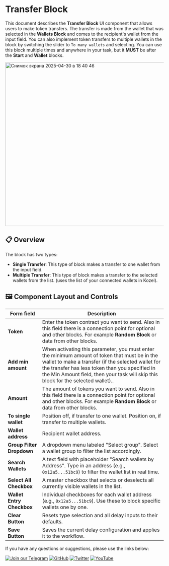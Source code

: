 # Transfer Block

This document describes the **Transfer Block** UI component that allows users to make token transfers. The transfer is made from the wallet that was selected in the **Wallets Block** and comes to the recipient's wallet from the input field. You can also implement token transfers to multiple wallets in the block by switching the slider to `To many wallets` and selecting. You can use this block multiple times and anywhere in your task, but it **MUST** be after the **Start** and **Wallet** blocks.

<img width="520" alt="Снимок экрана 2025-04-30 в 18 40 46" src="https://github.com/user-attachments/assets/98b96d37-1a82-4a7e-9b5a-9fe774a513ba" />

## 📋 Overview

The block has two types:

- **Single Transfer**: This type of block makes a transfer to one wallet from the input field.
- **Multiple Transfer**: This type of block makes a transfer to the selected wallets from the list. (uses the list of your connected wallets in Kozel).

## 🖼 Component Layout and Controls

| Form field                   | Description                                                                                           |
|------------------------------|-------------------------------------------------------------------------------------------------------|
| **Token**                    | Enter the token contract you want to send. Also in this field there is a connection point for optional and other blocks. For example **Random Block** or data from other  blocks.|
| **Add min amount**           | When activating this parameter, you must enter the minimum amount of token that must be in the wallet to make a transfer (if the selected wallet for the transfer has less token than you specified in the Min Amount field, then your task will skip this block for the selected wallet)..                                    |
| **Amount**                   | The amount of tokens you want to send. Also in this field there is a connection point for optional and other blocks. For example **Random Block** or data from other blocks.|
| **To single wallet**         | Position off, if transfer to one wallet. Position on, if transfer to multiple wallets.                     |
| **Wallet address**           | Recipient wallet address.         |
| **Group Filter Dropdown**    | A dropdown menu labeled "Select group". Select a wallet group to filter the list accordingly.                                                        |
| **Search Wallets**           | A text field with placeholder "Search wallets by Address". Type in an address (e.g., `0x12a5...51bc9`) to filter the wallet list in real time.       |
| **Select All Checkbox**      | A master checkbox that selects or deselects all currently visible wallets in the list.                                                               |
| **Wallet Entry Checkbox**    | Individual checkboxes for each wallet address (e.g., `0x12a5...51bc9`). Use these to block specific wallets one by one.                             |
| **Clear Button**             | Resets type selection and all delay inputs to their defaults.                                         |
| **Save Button**              | Saves the current delay configuration and applies it to the workflow.                                 |

If you have any questions or suggestions, please use the links below:

[![Join our Telegram](https://img.shields.io/badge/Telegram-2CA5E0?style=for-the-badge&logo=telegram&logoColor=white)](https://t.me/hidden_coding)
[![GitHub](https://img.shields.io/badge/GitHub-181717?style=for-the-badge&logo=github&logoColor=white)](https://github.com/HiddenCodeDevs/)
[![Twitter](https://img.shields.io/badge/Twitter-1DA1F2?style=for-the-badge&logo=x&logoColor=white)](https://x.com/hidden_coding)
[![YouTube](https://img.shields.io/badge/YouTube-FF0000?style=for-the-badge&logo=youtube&logoColor=white)](https://www.youtube.com/@flaming_chameleon)

